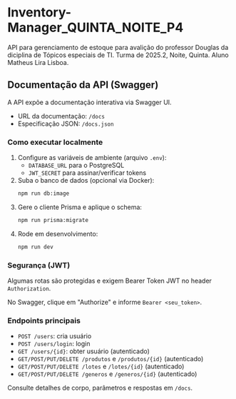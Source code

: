 # Inventory-Manager_QUINTA_NOITE_P4
API para gerenciamento de estoque para avalição do professor Douglas da diciplina de Tópicos especiais de TI. Turma de 2025.2, Noite, Quinta. Aluno Matheus Lira Lisboa.

## Documentação da API (Swagger)

A API expõe a documentação interativa via Swagger UI.

- URL da documentação: `/docs`
- Especificação JSON: `/docs.json`

### Como executar localmente

1. Configure as variáveis de ambiente (arquivo `.env`):
   - `DATABASE_URL` para o PostgreSQL
   - `JWT_SECRET` para assinar/verificar tokens
2. Suba o banco de dados (opcional via Docker):
   ```bash
   npm run db:image
   ```
3. Gere o cliente Prisma e aplique o schema:
   ```bash
   npm run prisma:migrate
   ```
4. Rode em desenvolvimento:
   ```bash
   npm run dev
   ```
### Segurança (JWT)

Algumas rotas são protegidas e exigem Bearer Token JWT no header `Authorization`.

No Swagger, clique em "Authorize" e informe `Bearer <seu_token>`.

### Endpoints principais

- `POST /users`: cria usuário
- `POST /users/login`: login
- `GET /users/{id}`: obter usuário (autenticado)
- `GET/POST/PUT/DELETE /produtos` e `/produtos/{id}` (autenticado)
- `GET/POST/PUT/DELETE /lotes` e `/lotes/{id}` (autenticado)
- `GET/POST/PUT/DELETE /generos` e `/generos/{id}` (autenticado)

Consulte detalhes de corpo, parâmetros e respostas em `/docs`.
